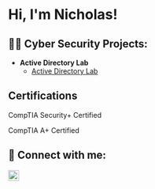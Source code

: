 <h1>Hi, I'm Nicholas! </h1>

<h2>👨‍💻 Cyber Security Projects:</h2>

- <b>Active Directory Lab </b>
  - [Active Directory Lab](https://github.com/NicholasRogers210/ActiveDirectoryLab)


<h2>Certifications</h2>
CompTIA Security+ Certified

CompTIA A+ Certified
<h2> 🤳 Connect with me:</h2>

[<img align="left" alt="NicholasRogers | LinkedIn" width="22px" src="https://cdn.jsdelivr.net/npm/simple-icons@v3/icons/linkedin.svg" />][linkedin]

[linkedin]: https://www.linkedin.com/in/nicholas-rogers210/

<!--
**NicholasRogers210/NicholasRogers210** is a ✨ _special_ ✨ repository because its `README.md` (this file) appears on your GitHub profile.

Here are some ideas to get you started:

- 🔭 I’m currently working on ...
- 🌱 I’m currently learning ...
- 👯 I’m looking to collaborate on ...
- 🤔 I’m looking for help with ...
- 💬 Ask me about ...
- 📫 How to reach me: ...
- 😄 Pronouns: ...
- ⚡ Fun fact: ...
-->
